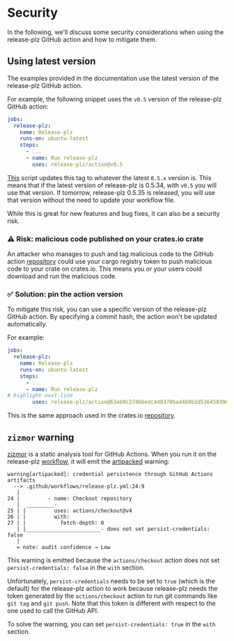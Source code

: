 # Security

In the following, we'll discuss some security considerations when using the release-plz GitHub
action and how to mitigate them.

## Using latest version

The examples provided in the documentation use the latest version of the release-plz GitHub action.

For example, the following snippet uses the `v0.5` version of the release-plz GitHub action:

```yaml
jobs:
  release-plz:
    name: Release-plz
    runs-on: ubuntu-latest
    steps:
      - ...
      - name: Run release-plz
        uses: release-plz/action@v0.5
```

[This](https://github.com/release-plz/action/blob/main/.github/workflows/update_main_version.yml)
script updates this tag to whatever the latest `0.5.x` version is.
This means that if the latest version of release-plz is 0.5.34, with `v0.5` you will use that version.
If tomorrow, release-plz 0.5.35 is released, you will use that version without the
need to update your workflow file.

While this is great for new features and bug fixes, it can also be a security risk.

### ⚠️ Risk: malicious code published on your crates.io crate

An attacker who manages to push and tag malicious code to the GitHub action
[repository](https://github.com/release-plz/action)
could use your cargo registry token to push malicious code to
your crate on crates.io.
This means you or your users could download and run the malicious code.

### ✅ Solution: pin the action version

To mitigate this risk, you can use a specific version of the release-plz GitHub action.
By specifying a commit hash, the action won't be updated automatically.

For example:

```yaml
jobs:
  release-plz:
    name: Release-plz
    runs-on: ubuntu-latest
    steps:
      - ...
      - name: Run release-plz
# highlight-next-line
        uses: release-plz/action@63ab0c2746bedc448370bad4b0b3d536458398b0 # v0.5.50

```

This is the same approach used in the crates.io
[repository](https://github.com/rust-lang/crates.io/blob/7e52e11c5ddeb33db70f0000bbcdfb01e9b43b0d/.github/workflows/ci.yml#L30C32-L31C1).

## `zizmor` warning

[zizmor](https://github.com/woodruffw/zizmor) is a static analysis tool for GitHub Actions.
When you run it on the release-plz [workflow](./quickstart.md#3-setup-the-workflow), it will
emit the [artipacked](https://woodruffw.github.io/zizmor/audits/#artipacked) warning:

```text
warning[artipacked]: credential persistence through GitHub Actions artifacts
  --> .github/workflows/release-plz.yml:24:9
   |
24 |         - name: Checkout repository
   |  _________-
25 | |         uses: actions/checkout@v4
26 | |         with:
27 | |           fetch-depth: 0
   | |________________________- does not set persist-credentials: false
   |
   = note: audit confidence → Low
```

This warning is emitted because the `actions/checkout` action does not set
`persist-credentials: false` in the `with` section.

Unfortunately, `persist-credentials` needs to be set to `true` (which is the default)
for the release-plz action to work because release-plz needs the token generated
by the `actions/checkout` action to run git commands like `git tag` and `git push`.
Note that this token is different with respect to the one used to call the
GitHub API.

To solve the warning, you can set `persist-credentials: true` in the `with` section.
